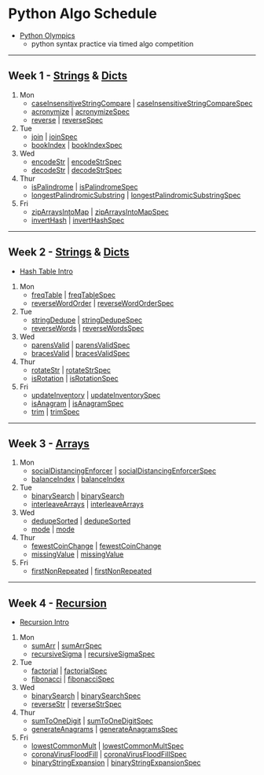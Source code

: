 # Python Algo Schedule

- [Python Olympics](https://docs.google.com/presentation/d/1l8L_gnuIUrA5yZUfrYyMbzyI7hx9ksm2hwRlIjkXRzQ/edit?ts=5cf7ec65#slide=id.p)
  - python syntax practice via timed algo competition

---

## Week 1 - [Strings](../strings) & [Dicts](../objects)

1. Mon
   - [caseInsensitiveStringCompare](../strings/caseInsensitiveStringCompare.js) | [caseInsensitiveStringCompareSpec](../spec/strings/caseInsensitiveStringCompareSpec.js)
   - [acronymize](../strings/acronymize.js) | [acronymizeSpec](../spec/strings/acronymizeSpec.js)
   - [reverse](../strings/reverseString.js) | [reverseSpec](../spec/strings/reverseStringSpec.js)
2. Tue
   - [join](../recreated_methods/Array/join.js) | [joinSpec](../spec/recreated_methods/Array/joinSpec.js)
   - [bookIndex](../strings/bookIndex.js) | [bookIndexSpec](../spec/strings/bookIndexSpec.js)
3. Wed
   - [encodeStr](../strings/encodeStr.js) | [encodeStrSpec](../spec/strings/encodeStrSpec.js)
   - [decodeStr](../strings/decodeStr.js) | [decodeStrSpec](../spec/strings/decodeStrSpec.js)
4. Thur
   - [isPalindrome](../strings/isPalindrome.js) | [isPalindromeSpec](../spec/strings/isPalindromeSpec.js)
   - [longestPalindromicSubstring](../strings/longestPalindromicSubstring.js) | [longestPalindromicSubstringSpec](../spec/strings/longestPalindromicSubstringSpec.js)
5. Fri
   - [zipArraysIntoMap](../objects/zipArraysIntoMap.js) | [zipArraysIntoMapSpec](../spec/objects/zipArraysIntoMapSpec.js)
   - [invertHash](../objects/invertObj.js) | [invertHashSpec](../spec/objects/invertObjSpec.js)

---

## Week 2 - [Strings](../strings) & [Dicts](../objects)

- [Hash Table Intro](https://docs.google.com/document/d/1r_01EQDb5jGwPPDH0cVolo1L8FJZlHp9p2jd3nfW3TQ/edit?usp=sharing)

1. Mon
   - [freqTable](../objects/freqTable.js) | [freqTableSpec](../spec/objects/freqTableSpec.js)
   - [reverseWordOrder](../strings/reverseWordOrder.js) | [reverseWordOrderSpec](../spec/strings/reverseWordOrderSpec.js)
2. Tue
   - [stringDedupe](../strings/stringDedupe.js) | [stringDedupeSpec](../spec/strings/stringDedupeSpec.js)
   - [reverseWords](../strings/reverseWords.js) | [reverseWordsSpec](../spec/strings/reverseWordsSpec.js)
3. Wed
   - [parensValid](../strings/parensValid.js) | [parensValidSpec](../spec/strings/parensValidSpec.js)
   - [bracesValid](../strings/bracesValid.js) | [bracesValidSpec](../spec/strings/bracesValidSpec.js)
4. Thur
   - [rotateStr](../strings/rotateStr.js) | [rotateStrSpec](../spec/strings/rotateStrSpec.js)
   - [isRotation](../strings/isRotation.js) | [isRotationSpec](../spec/strings/isRotationSpec.js)
5. Fri
   - [updateInventory](../objects/updateInventory.js) | [updateInventorySpec](../spec/objects/updateInventorySpec.js)
   - [isAnagram](../strings/isAnagram.js) | [isAnagramSpec](../spec/strings/isAnagramSpec.js)
   - [trim](../strings/trim.js) | [trimSpec](../spec/strings/trimSpec.js)

---

## Week 3 - [Arrays](../arrays)

1. Mon
   - [socialDistancingEnforcer](../arrays/socialDistancingEnforcer.js) | [socialDistancingEnforcerSpec](../spec/arrays/socialDistancingEnforcerSpec.js)
   - [balanceIndex](../arrays/balanceIndex.js) | [balanceIndex](../spec/arrays/balanceIndexSpec.js)
2. Tue
   - [binarySearch](../arrays/binarySearch.js) | [binarySearch](../spec/arrays/binarySearchSpec.js)
   - [interleaveArrays](../arrays/interleaveArrays.js) | [interleaveArrays](../spec/arrays/interleaveArraysSpec.js)
3. Wed
   - [dedupeSorted](../arrays/dedupeSorted.js) | [dedupeSorted](../spec/arrays/dedupeSortedSpec.js)
   - [mode](../arrays/mode.js) | [mode](../spec/arrays/modeSpec.js)
4. Thur
   - [fewestCoinChange](../objects/fewestCoinChange.js) | [fewestCoinChange](../spec/objects/fewestCoinChangeSpec.js)
   - [missingValue](../arrays/missingValue.js) | [missingValue](../spec/arrays/missingValueSpec.js)
5. Fri
   - [firstNonRepeated](../arrays/firstNonRepeated.js) | [firstNonRepeated](../spec/arrays/firstNonRepeatedSpec.js)

---

## Week 4 - [Recursion](../recursion)

- [Recursion Intro](../recursion/Recursion.md)

1. Mon
   - [sumArr](../recursion/sumArr.js) | [sumArrSpec](../spec/recursion/sumArrSpec.js)
   - [recursiveSigma](../recursion/recursiveSigma.js) | [recursiveSigmaSpec](../spec/recursion/recursiveSigmaSpec.js)
2. Tue
   - [factorial](../recursion/factorial.js) | [factorialSpec](../spec/recursion/factorialSpec.js)
   - [fibonacci](../recursion/fibonacci.js) | [fibonacciSpec](../spec/recursion/fibonacciSpec.js)
3. Wed
   - [binarySearch](../recursion/binarySearch.js) | [binarySearchSpec](../spec/recursion/binarySearchSpec.js)
   - [reverseStr](../recursion/reverseStr.js) | [reverseStrSpec](../spec/recursion/reverseStrSpec.js)
4. Thur
   - [sumToOneDigit](../recursion/sumToOneDigit.js) | [sumToOneDigitSpec](../spec/recursion/sumToOneDigitSpec.js)
   - [generateAnagrams](../recursion/generateAnagrams.js) | [generateAnagramsSpec](../spec/recursion/generateAnagramsSpec.js)
5. Fri
   - [lowestCommonMult](../recursion/lowestCommonMult.js) | [lowestCommonMultSpec](../spec/recursion/lowestCommonMultSpec.js)
   - [coronaVirusFloodFill](../recursion/coronaVirusFloodFill.js) | [coronaVirusFloodFillSpec](../spec/recursion/coronaVirusFloodFillSpec.js)
   - [binaryStringExpansion](../recursion/binaryStringExpansion.js) | [binaryStringExpansionSpec](../spec/recursion/binaryStringExpansionSpec.js)
